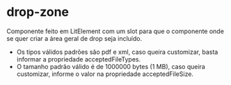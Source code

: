 # drop-zone

Componente feito em LitElement com um slot para que o componente onde se quer criar a área geral de drop seja incluído.

- Os tipos válidos padrões são pdf e xml, caso queira customizar, basta informar a propriedade acceptedFileTypes.
- O tamanho padrão válido é de 1000000 bytes (1 MB), caso queira customizar, informe o valor na propriedade acceptedFileSize.
